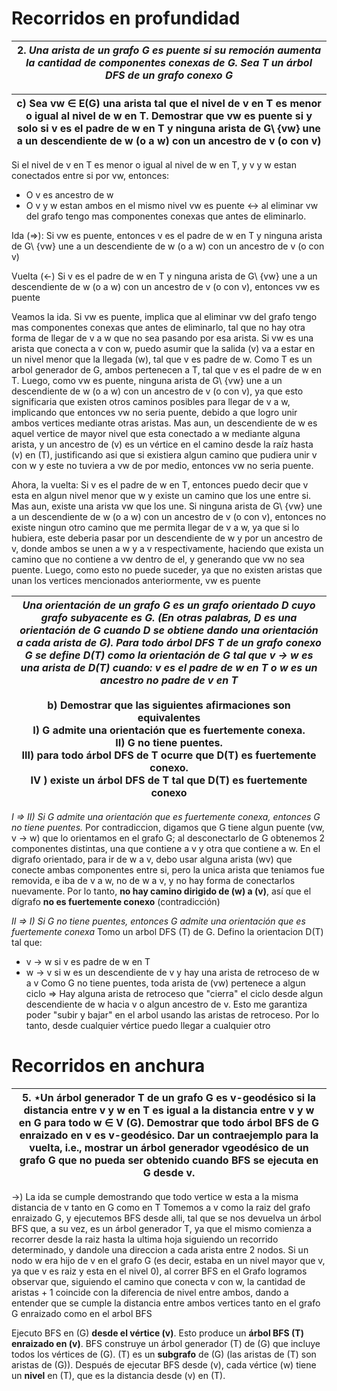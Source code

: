 # Recorridos en profundidad

| 2. _Una arista de un grafo G es puente si su remoción aumenta la cantidad de componentes conexas de G. Sea T un árbol DFS de un grafo conexo G_ |
| ----------------------------------------------------------------------------------------------------------------------------------------------- |

| c) Sea vw ∈ E(G) una arista tal que el nivel de v en T es menor o igual al nivel de w en T. Demostrar que vw es puente si y solo si v es el padre de w en T y ninguna arista de G\ {vw} une a un descendiente de w (o a w) con un ancestro de v (o con v) |
| --------------------------------------------------------------------------------------------------------------------------------------------------------------------------------------------------------------------------------------------------------- |
Si el nivel de v en T es menor o igual al nivel de w en T, y v y w estan conectados entre si por vw, entonces:
- O v es ancestro de w
- O v y w estan ambos en el mismo nivel 
vw es puente <-> al eliminar vw del grafo tengo mas componentes conexas que antes de eliminarlo.

Ida (=>): Si vw es puente, entonces v es el padre de w en T y ninguna arista de G\ {vw} une a un descendiente de w (o a w) con un ancestro de v (o con v) 

Vuelta (<-) Si v es el padre de w en T y ninguna arista de G\ {vw} une a un descendiente de w (o a w) con un ancestro de v (o con v), entonces vw es puente

Veamos la ida. Si vw es puente, implica que al eliminar vw del grafo tengo mas componentes conexas que antes de eliminarlo, tal que no hay otra forma de llegar de v a w que no sea pasando por esa arista. Si vw es una arista que conecta a v con w, puedo asumir que la salida (v) va a estar en un nivel menor que la llegada (w), tal que v es padre de w. Como T es un arbol generador de G, ambos pertenecen a T, tal que v es el padre de w en T. Luego, como vw es puente, ninguna arista de G\ {vw} une a un descendiente de w (o a w) con un ancestro de v (o con v), ya que esto significaria que existen otros caminos posibles para llegar de v a w, implicando que entonces vw no seria puente, debido a que logro unir ambos vertices mediante otras aristas. Mas aun, un descendiente de w es aquel vertice de mayor nivel que esta conectado a w mediante alguna arista, y un ancestro de (v) es un vértice en el camino desde la raíz hasta (v) en (T), justificando asi que si existiera algun camino que pudiera unir v con w y este no tuviera a vw de por medio, entonces vw no seria puente.

Ahora, la vuelta: Si v es el padre de w en T, entonces puedo decir que v esta en algun nivel menor que w y existe un camino que los une entre si. Mas aun, existe una arista vw que los une. Si ninguna arista de G\ {vw} une a un descendiente de w (o a w) con un ancestro de v (o con v), entonces no existe ningun otro camino que me permita llegar de v a w, ya que si lo hubiera, este deberia pasar por un descendiente de w y por un ancestro de v, donde ambos se unen a w y a v respectivamente, haciendo que exista un camino que no contiene a vw dentro de el, y generando que vw no sea puente. Luego, como esto no puede suceder, ya que no existen aristas que unan los vertices mencionados anteriormente, vw es puente


| _Una orientación de un grafo G es un grafo orientado D cuyo grafo subyacente es G. (En otras palabras, D es una orientación de G cuando D se obtiene dando una orientación a cada arista de G). Para todo árbol DFS T de un grafo conexo G se define D(T) como la orientación de G tal que v → w es una arista de D(T) cuando: v es el padre de w en T o w es un ancestro no padre de v en T_<br><br>b) Demostrar que las siguientes afirmaciones son equivalentes<br>I) G admite una orientación que es fuertemente conexa. <br>II) G no tiene puentes. <br>III) para todo árbol DFS de T ocurre que D(T) es fuertemente conexo. <br>IV ) existe un árbol DFS de T tal que D(T) es fuertemente conexo |
| ------------------------------------------------------------------------------------------------------------------------------------------------------------------------------------------------------------------------------------------------------------------------------------------------------------------------------------------------------------------------------------------------------------------------------------------------------------------------------------------------------------------------------------------------------------------------------------------------------------------------------------------------------------------------------------------------------ |
_I => II) Si G admite una orientación que es fuertemente conexa, entonces G no tiene puentes._ 
Por contradiccion, digamos que G tiene algun puente 
(vw, v -> w) que lo orientamos en el grafo G; al desconectarlo de G obtenemos 2 componentes distintas, una que contiene a v y otra que contiene a w. En el digrafo orientado, para ir de w a v, debo usar alguna arista (wv) que conecte ambas componentes entre si, pero la unica arista que teniamos fue removida, e iba de v a w, no de w a v, y no hay forma de conectarlos nuevamente. Por lo tanto, **no hay camino dirigido de (w) a (v)**, así que el dígrafo **no es fuertemente conexo** (contradicción)

_II => I) Si G no tiene puentes, entonces G admite una orientación que es fuertemente conexa_
Tomo un arbol DFS (T) de G. Defino la orientacion D(T) tal que:
- v -> w si v es padre de w en T
- w -> v si w es un descendiente de v y hay una arista de retroceso de w a v
Como G no tiene puentes, toda arista de (vw) pertenece a algun ciclo => Hay alguna arista de retroceso que "cierra" el ciclo desde algun descendiente de w hacia v o algun ancestro de v. Esto me garantiza poder "subir y bajar" en el arbol usando las aristas de retroceso. Por lo tanto, desde cualquier vértice puedo llegar a cualquier otro 

# Recorridos en anchura

| 5. ⋆Un árbol generador T de un grafo G es v-geodésico si la distancia entre v y w en T es igual a la distancia entre v y w en G para todo w ∈ V (G). Demostrar que todo árbol BFS de G enraizado en v es v-geodésico. Dar un contraejemplo para la vuelta, i.e., mostrar un árbol generador vgeodésico de un grafo G que no pueda ser obtenido cuando BFS se ejecuta en G desde v. |
| ---------------------------------------------------------------------------------------------------------------------------------------------------------------------------------------------------------------------------------------------------------------------------------------------------------------------------------------------------------------------------------- |
->) La ida se cumple demostrando que todo vertice w esta a la misma distancia de v tanto en G como en T
Tomemos a v como la raiz del grafo enraizado G, y ejecutemos BFS desde alli, tal que se nos devuelva un árbol BFS que, a su vez, es un árbol generador T, ya que el mismo comienza a recorrer desde la raiz hasta la ultima hoja siguiendo un recorrido determinado, y dandole una direccion a cada arista entre 2 nodos.
Si un nodo w era hijo de v en el grafo G (es decir, estaba en un nivel mayor que v, ya que v es raiz y esta en el nivel 0), al correr BFS en el Grafo logramos observar que, siguiendo el camino que conecta v con w, la cantidad de aristas + 1 coincide con la diferencia de nivel entre ambos, dando a entender que se cumple la distancia entre ambos vertices tanto en el grafo G enraizado como en el arbol BFS

Ejecuto BFS en (G) **desde el vértice (v)**. Esto produce un **árbol BFS (T) enraizado en (v)**.
BFS construye un árbol generador (T) de (G) que incluye todos los vértices de (G). (T) es un **subgrafo** de (G) (las aristas de (T) son aristas de (G)).
Después de ejecutar BFS desde (v), cada vértice (w) tiene un **nivel** en (T), que es la distancia desde (v) en (T).
